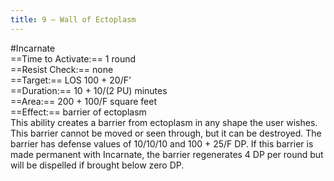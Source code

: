 ```yaml
---
title: 9 – Wall of Ectoplasm
---
```

#Incarnate  
==Time to Activate:== 1 round  
==Resist Check:== none  
==Target:== LOS 100 + 20/F’  
==Duration:== 10 + 10/(2 PU) minutes  
==Area:== 200 + 100/F square feet  
==Effect:== barrier of ectoplasm  
This ability creates a barrier from ectoplasm in any shape the user wishes. This barrier cannot be moved or seen through, but it can be destroyed. The barrier has defense values of 10/10/10 and 100 + 25/F DP. If this barrier is made permanent with Incarnate, the barrier regenerates 4 DP per round but will be dispelled if brought below zero DP.  
